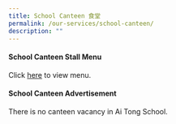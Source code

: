 ```yaml
---
title: School Canteen 食堂
permalink: /our-services/school-canteen/
description: ""
---
```

#### School Canteen Stall Menu
Click [here](/files/ai%20tong%20school%20canteen%20stall%20menu.pdf) to view menu.

####  School Canteen Advertisement

There is no canteen vacancy in Ai Tong School.